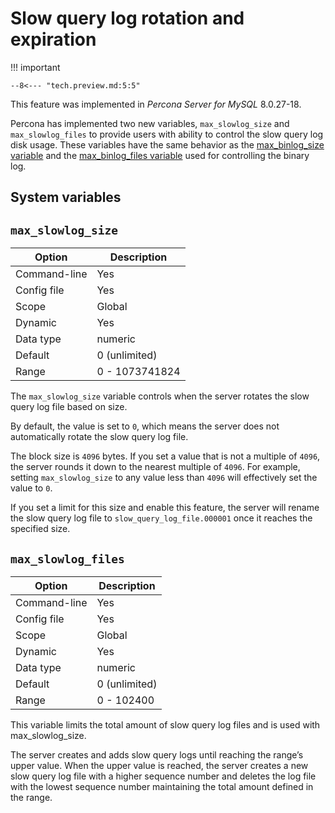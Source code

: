 # Slow query log rotation and expiration

!!! important

    --8<--- "tech.preview.md:5:5"

This feature was implemented in *Percona Server for MySQL* 8.0.27-18.

Percona has implemented two new variables, `max_slowlog_size` and `max_slowlog_files` to provide users with ability to control the slow query log disk usage. These variables have the same behavior as the [max_binlog_size variable](https://dev.mysql.com/doc/refman/8.0/en/replication-options-binary-log.html#sysvar_max_binlog_size) and the [max_binlog_files variable](https://dev.mysql.com/doc/refman/8.0/en/replication-options-binary-log.html#sysvar_max_binlog_size) used for controlling the binary log.

## System variables

## `max_slowlog_size`

|    Option    |  Description   |
|--------------|----------------|
| Command-line |      Yes       |
| Config file  |      Yes       |
|    Scope     |     Global     |
|   Dynamic    |      Yes       |
|  Data type   |    numeric     |
|   Default    | 0 (unlimited)  |
|    Range     | 0 - 1073741824 |

The `max_slowlog_size` variable controls when the server rotates the slow query log file based on size.

By default, the value is set to `0`, which means the server does not automatically rotate the slow query log file.

The block size is `4096` bytes. If you set a value that is not a multiple of `4096`, the server rounds it down to the nearest multiple of `4096`. For example, setting `max_slowlog_size` to any value less than `4096` will effectively set the value to `0`.

If you set a limit for this size and enable this feature, the server will rename the slow query log file to `slow_query_log_file.000001` once it reaches the specified size.

## `max_slowlog_files`

|    Option    |  Description  |
|--------------|---------------|
| Command-line |      Yes      |
| Config file  |      Yes      |
|    Scope     |    Global     |
|   Dynamic    |      Yes      |
|  Data type   |    numeric    |
|   Default    | 0 (unlimited) |
|    Range     |  0 - 102400   |

This variable limits the total amount of slow query log files and is used with max_slowlog_size.

The server creates and adds slow query logs until reaching the range’s upper value. When the upper value is reached, the server creates a new slow query log file with a higher sequence number and deletes the log file with the lowest sequence number maintaining the total amount defined in the range.
